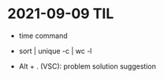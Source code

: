 # 2021-09-09 TIL

- time command 

- sort | unique -c | wc -l

- Alt + . (VSC): problem solution suggestion

  